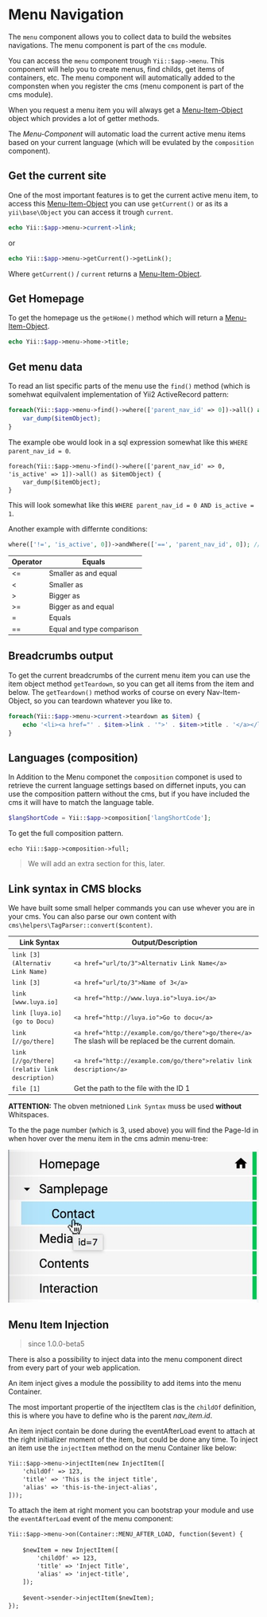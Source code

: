 Menu Navigation
===========

The `menu` component allows you to collect data to build the websites navigations. The menu component is part of the `cms` module.

You can access the `menu` component trough `Yii::$app->menu`. This component will help you to create menus, find childs, get items of containers, etc. The menu component will automatically added to the componsten when you register the cms (menu component is part of the cms module).

When you request a menu item you will always get a [Menu-Item-Object](https://luya.io/api/cms-menu-item.html) object which provides a lot of getter methods.

The *Menu-Component* will automatic load the current active menu items based on your current language (which will be evulated by the `composition` component).

Get the current site
----------------------

One of the most important features is to get the current active menu item, to access this [Menu-Item-Object](https://luya.io/api/cms-menu-item.html) you can use `getCurrent()` or as its a `yii\base\Object` you can access it trough `current`.

```php
echo Yii::$app->menu->current->link;
```

or

```php
echo Yii::$app->menu->getCurrent()->getLink();
```

Where `getCurrent()` / `current` returns a [Menu-Item-Object](https://luya.io/api/cms-menu-item.html).

Get Homepage
------------------

To get the homepage us the `getHome()` method which will return a [Menu-Item-Object](https://luya.io/api/cms-menu-item.html).

```php
echo Yii::$app->menu->home->title;
```

Get menu data
-------------

To read an list specific parts of the menu use the `find()` method (which is somehwat equilvalent implementation of Yii2 ActiveRecord pattern:

```php
foreach(Yii::$app->menu->find()->where(['parent_nav_id' => 0])->all() as $itemObject) {
    var_dump($itemObject);
}
```

The example obe would look in a sql expression somewhat like this `WHERE parent_nav_id = 0`.

```
foreach(Yii::$app->menu->find()->where(['parent_nav_id' => 0, 'is_active' => 1])->all() as $itemObject) {
    var_dump($itemObject);
}
```
This will look somewhat like this `WHERE parent_nav_id = 0 AND is_active = 1`.

Another example with differnte conditions:

```php
where(['!=', 'is_active', 0])->andWhere(['==', 'parent_nav_id', 0]); // WHERE is_active != AND parent_nav_id === 0
```

|Operator |Equals
|---|---
|<= | Smaller as and equal
|<  | Smaller as
|>  | Bigger as
|>= | Bigger as and equal
|=  | Equals
|== | Equal and type comparison

Breadcrumbs output
--------------------

To get the current breadcrumbs of the current menu item you can use the item object method `getTeardown`, so you can get all items from the item and below. The `getTeardown()` method works of course on every Nav-Item-Object, so you can teardown whatever you like to.

```php
foreach(Yii::$app->menu->current->teardown as $item) {
    echo '<li><a href="' . $item->link . '">' . $item->title . '</a></li>';
}
```

Languages (composition)
----------------------

In Addition to the Menu componet the `composition` componet is used to retrieve the current language settings based on differnet inputs, you can use the composition pattern without the cms, but if you have included the cms it will have to match the language table.

```php
$langShortCode = Yii::$app->composition['langShortCode'];
```

To get the full composition pattern.

```
echo Yii::$app->composition->full;
```

> We will add an extra section for this, later.

Link syntax in CMS blocks
------------------------

We have built some small helper commands you can use whever you are in your cms. You can also parse our own content with `cms\helpers\TagParser::convert($content)`.

|Link Syntax|Output/Description
|----       |----		
|`link [3] (Alternativ Link Name)`  |`<a href="url/to/3">Alternativ Link Name</a>`
|`link [3]`                           |`<a href="url/to/3">Name of 3</a>`
|`link [www.luya.io]`                 |`<a href="http://www.luya.io">luya.io</a>`
|`link [luya.io] (go to Docu)` |`<a href="http://luya.io">Go to docu</a>`
|`link [//go/there]`|`<a href="http://example.com/go/there">go/there</a>` The slash will be replaced be the current domain.
|`link [//go/there] (relativ link description)`|`<a href="http://example.com/go/there">relativ link description</a>`
|`file [1]` |Get the path to the file with the ID 1

**ATTENTION:** The obven metnioned `Link Syntax` muss be used **without** Whitspaces.

To the the page number (which is 3, used above) you will find the Page-Id in when hover over the menu item in the cms admin menu-tree:

![Page ID](https://raw.githubusercontent.com/luyadev/luya/master/docs/guide1.0/img/cms-nav-page-id.jpg "Seiten ID")

Menu Item Injection
------------------

> since 1.0.0-beta5

There is also a possibility to inject data into the menu component direct from every part of your web application.

An item inject gives a module the possibility to add items into the menu Container.

The most important propertie of the injectItem clas is the `childOf` definition, this is where you have to define who is the parent *nav_item.id*.

An item inject contain be done during the eventAfterLoad event to attach at the right initializer moment of the item, but could be done any time. To inject an item use the `injectItem` method on the menu Container like below:

```
Yii::$app->menu->injectItem(new InjectItem([
    'childOf' => 123,
    'title' => 'This is the inject title',
    'alias' => 'this-is-the-inject-alias',
]));
```

To attach the item at right moment you can bootstrap your module and use the `eventAfterLoad`
event of the menu component:

```
Yii::$app->menu->on(Container::MENU_AFTER_LOAD, function($event) {

    $newItem = new InjectItem([
        'childOf' => 123,
        'title' => 'Inject Title',
        'alias' => 'inject-title',
    ]);

    $event->sender->injectItem($newItem);
});
```